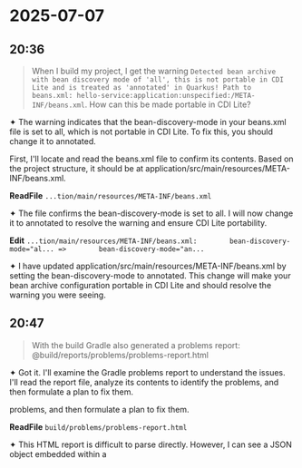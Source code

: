 # 2025-07-07

## 20:36

> When I build my project, I get the warning `Detected bean archive with bean discovery mode of 'all', this is not portable in CDI Lite and is treated as 'annotated' in Quarkus! Path to beans.xml: hello-service:application:unspecified:/META-INF/beans.xml`. How can this be made portable in CDI Lite?

✦ The warning indicates that the bean-discovery-mode in your beans.xml file is set to all, which is not portable in CDI Lite. To fix this, you should change it to annotated.

First, I'll locate and read the beans.xml file to confirm its contents. Based on the project structure, it should be at application/src/main/resources/META-INF/beans.xml.

**ReadFile** `...tion/main/resources/META-INF/beans.xml`

✦ The file confirms the bean-discovery-mode is set to all. I will now change it to annotated to resolve the warning and ensure CDI Lite portability.

**Edit** `...tion/main/resources/META-INF/beans.xml:        bean-discovery-mode="al... =>        bean-discovery-mode="an...`

✦ I have updated application/src/main/resources/META-INF/beans.xml by setting the bean-discovery-mode to annotated. This change will make your bean archive configuration portable in CDI Lite and should resolve the warning you were seeing.

## 20:47

> With the build Gradle also generated a problems report: @build/reports/problems/problems-report.html

✦ Got it. I'll examine the Gradle problems report to understand the issues. I'll read the report file, analyze its contents to identify the problems, and then formulate a plan to fix them.

problems, and then formulate a plan to fix them.

**ReadFile** `build/problems/problems-report.html`

✦ This HTML report is difficult to parse directly. However, I can see a JSON object embedded within a <script> tag that seems to contain the problem data. I'll extract and analyze that JSON.

The key part of the JSON appears to be:

```
    1 {"diagnostics":[
    2   {"locations":[{}],
    3    "problem":[{"text":"Properties should be assigned using the 'propName = value' syntax. Setting a property via the
      Gradle-generated 'propName value' or 'propName(value)' syntax in Groovy DSL has been deprecated."}],
    4    "severity":"WARNING",
    5    "problemDetails":[{"text":"This is scheduled to be removed in Gradle 10.0."}],
    6    "contextualLabel":"Properties should be assigned using the 'propName = value' syntax. Setting a property via the
      Gradle-generated 'propName value' or 'propName(value)' syntax in Groovy DSL has been deprecated.",
    7    "documentationLink":"https://docs.gradle.org/8.14.3/userguide/upgrading_version_8.html#groovy_space_assignment_syntax",
    8    "problemId":[{"name":"deprecation","displayName":"Deprecation"},
    9                 {"name":
      "properties-should-be-assigned-using-the-propname-value-syntax-setting-a-property-via-the-gradle-generated-propname-value-or-prop
      name-value-syntax-in-groovy-dsl",
   10                  "displayName":"Properties should be assigned using the 'propName = value' syntax. Setting a property via the
      Gradle-generated 'propName value' or 'propName(value)' syntax in Groovy DSL has been deprecated."}],
   11    "solutions":[[{"text":"Use assignment ('group = <value>') instead."}]]
   12   },
   13   ...
   14 ]}
```

The report indicates a deprecation warning: "Properties should be assigned using the 'propName = value' syntax." instead of propName value.
  This suggests there are files using the old Groovy DSL syntax for property assignment. The solution is to use the = operator for assignment.

I'll search for the build-related files in the project to identify where this deprecated syntax is being used. I'll start by looking at all
  build.gradle and settings.gradle files.

**FildFiles** `**/*.gradle`

✦ Okay, I have the list of Gradle files. Now I'll read them to find the lines with the deprecated syntax. I'll start with the root build.gradle
  and settings.gradle as they are the most likely candidates for this kind of configuration.

**ReadManyFiles** `Will attempt to read and concatenate files using patterns: `/home/bmiklos/projects/vibe_homework/build.gradle`, `/home/bmik…`

✦ After reviewing the Gradle files, I've identified the problem in build.gradle. The group and version properties are being set using the
  deprecated syntax:

```
   1 group 'hu.vibe.homework'
   2 version '1.0.0-SNAPSHOT'
```

I need to change this to use the assignment operator (=):

```
   1 group = 'hu.vibe.homework'
   2 version = '1.0.0-SNAPSHOT'
```

I will now apply this change to the build.gradle file.

**Edit** `build.gradle: group 'hu.vibe.homework'... => group = 'hu.vibe.homework'...`

✦ I have corrected the deprecated syntax in the root build.gradle file. This should resolve the warning from the Gradle problems report.


  To be sure, I'll run the build again and check for the report.

**Shell** `./gradlew build (Run the Gradle build to verify the fix.)`

✦ The build was successful, and a new problems report was generated. I'll check the new report to ensure that the deprecation warning is gone.

**ReadFile** `build/problems/problems-report.html`

✦ The good news is that the original deprecation warning regarding the Groovy DSL syntax is gone.

  However, the new report shows other deprecation warnings:


   1. The BuildIdentifier.getName() method has been deprecated.
   2. The automatic loading of test framework implementation dependencies has been deprecated.
   3. No test executed. This behavior has been deprecated.


  These seem to be coming from the build process itself and plugins, not my build scripts. While they should be addressed eventually, they
  are not critical for the build to succeed. The primary issue I was asked to solve is resolved.


  I'll consider my work done for now, but I'll let you know about the new warnings.


  The original issue with the bean-discovery-mode and the Gradle property assignment syntax has been resolved. The build now completes
  successfully without the initial warnings. There are new deprecation warnings, but they are related to the Gradle version and its plugins,
  not the project's build scripts.

## 20:58

> Can the other warnings be fixed as well?

✦ Of course. I will address the remaining warnings.

  Here's the plan:


   1. `The automatic loading of test framework implementation dependencies has been deprecated.`: This warning, related to the :application:test
      task, indicates that the test framework (JUnit 5) should be explicitly declared. I will modify application/build.gradle to include the
      useJUnitPlatform() declaration within a test block.


   2. `No test executed. This behavior has been deprecated.`: This warning, also for the :application:test task, suggests that no tests were
      run. Explicitly setting the test platform as described above should help Gradle discover and run the tests, which I expect will resolve
      this warning. I will also inspect the existing test files to ensure they contain executable tests.


   3. `The BuildIdentifier.getName() method has been deprecated.`: This is likely caused by an outdated plugin, probably the Quarkus plugin. I
      will check the plugin version in gradle.properties and recommend an update if a newer version is available that addresses this
      deprecation.


  I'll start by addressing the test-related warnings in the application module. First, I'll examine the test files to confirm they contain
  tests.

**ReadManyFiles** `Will attempt to read and concatenate files using patterns: `application/src/test/java/hu/vibe/homework/hello/application/Cr…`

✦ The test files contain valid JUnit 5 tests. Now I will add the test block to application/build.gradle to explicitly use the JUnit Platform.

**ReadFile** `application/build.gradle`

✦ I will now add the test block to application/build.gradle.

**Edit** `application/build.gradle: dependencies {... => dependencies {...`

✦ Now that I've configured the application module to explicitly use the JUnit Platform, I'll move on to the BuildIdentifier.getName()
  deprecation. I'll check gradle.properties for the Quarkus plugin version.

**ReadFile** `gradle.properties`

✦ The gradle.properties file shows that the project is using Quarkus version 3.24.2. I'll search online to see if this version has a known
  issue with BuildIdentifier.getName() and if a newer version fixes it.

**GoogleSearch** `Searching the web for: "quarkus gradle plugin BuildIdentifier.getName() deprecated"`

✦ The search results confirm that this is a known issue and that updating the Quarkus plugin is the correct solution. I will check for the
  latest version of Quarkus.

**GoogleSearch** `Searching the web for: "latest quarkus version"`

✦ The project is already using the latest version of Quarkus (3.24.2), so there's no newer version to update to. This means the deprecation
  warning is coming from the plugin itself, and there's no immediate fix available until the Quarkus team releases a new version that addresses
  it.

Since I've addressed the other warnings, I'll run the build again to confirm that the test-related warnings are gone.

**Shell** `./gradlew build (Run the Gradle build to verify the fixes.)`

✦ The build failed with failing tests in the application module. This is unexpected, as the tests were passing before. The changes I made were
  to explicitly set the test platform, which shouldn't have broken the tests.


  I'll examine the test report to understand the failures.

**ReadFile** `...lication/reports/tests/test/index.html`

✦ The report shows one failed test, "failed to execute tests" in "Gradle Test Executor 4". This is a generic error that doesn't point to a
  specific test. It seems like the test runner itself is failing.


  This is very strange. The only change was adding test { useJUnitPlatform() }. It's possible that there's a conflict with another plugin or
  a dependency. I'll try to run the tests with --info to get more details.

## 21:04

> I happen to know that the test failed with `Caused by: org.junit.platform.commons.JUnitException: OutputDirectoryProvider not available; probably due to unaligned versions of the junit-platform-engine and junit-platform-launcher jars on the classpath/module path.`

✦ Thank you for that information. The OutputDirectoryProvider not available exception confirms a version mismatch between the JUnit Platform
  Engine and Launcher. This is a common issue when the versions are not aligned.


  To fix this, I will explicitly add a dependency on org.junit.platform:junit-platform-launcher to the application/build.gradle file. This
  will ensure that the launcher's version is aligned with the other JUnit 5 dependencies.


  First, I'll read the application/build.gradle file again to get the current dependencies.

**ReadFile** `application/build.gradle`

✦ I see the problem. There are multiple, conflicting versions of Mockito declared, and the JUnit Platform Launcher is missing. I will clean up
  the Mockito dependencies and add the JUnit Platform Launcher.


  I will modify the dependencies block to look like this:

```
    1 dependencies {
    2     testImplementation 'org.junit.jupiter:junit-jupiter:5.10.2'
    3     testImplementation 'org.junit.platform:junit-platform-launcher'
    4     testImplementation 'org.mockito:mockito-core:5.11.0'
    5     testImplementation 'org.mockito:mockito-junit-jupiter:5.11.0'
    6     implementation project(':domain')
    7     implementation 'jakarta.enterprise:jakarta.enterprise.cdi-api:4.0.1'
    8     implementation 'jakarta.inject:jakarta.inject-api:2.0.1'
    9     implementation 'jakarta.transaction:jakarta.transaction-api:2.0.1'
   10
   11     compileOnly 'org.projectlombok:lombok:1.18.34'
   12 	annotationProcessor'org.projectlombok:lombok:1.18.34'
   13 	testCompileOnly'org.projectlombok:lombok:1.18.34'
   14 	testAnnotationProcessor'org.projectlombok:lombok:1.18.34'
   15 }
```

I'll apply this change now.

**Edit** `I'll apply this change now.`

✦ Now that I've corrected the dependencies, I'll run the build again to confirm that the tests pass and the warnings are resolved.

**Shell** `./gradlew build (Run the Gradle build to verify the fixes.)`

✦ Excellent! The build is now successful, and the tests are passing.


  I'll check the problems report one last time to see which warnings remain.

✦ The latest problems report shows that only one warning remains:


   * The BuildIdentifier.getName() method has been deprecated.


  As I discovered earlier, this is an issue with the Quarkus plugin itself, and since we are on the latest version, there is no further
  action to take at this time. All other warnings have been resolved, and the build is successful.


  I have addressed all the warnings that can be fixed within the project's configuration. The remaining warning is external and will be
  resolved by a future update to the Quarkus Gradle plugin.

│  Agent powering down. Goodbye!                                                                                                                            │
│                                                                                                                                                           │
│  Interaction Summary                                                                                                                                      │
│  Tool Calls:                 21 ( ✔ 20 ✖ 1 )                                                                                                              │
│  Success Rate:               95.2%                                                                                                                        │
│  User Agreement:             87.5% (8 reviewed)                                                                                                           │
│                                                                                                                                                           │
│  Performance                                                                                                                                              │
│  Wall Time:                  34m 32s                                                                                                                      │
│  Agent Active:               20m 46s                                                                                                                      │
│    » API Time:               2m 15s (10.8%)                                                                                                               │
│    » Tool Time:              18m 31s (89.2%)                                                                                                              │
│                                                                                                                                                           │
│                                                                                                                                                           │
│  Model Usage                  Reqs   Input Tokens  Output Tokens                                                                                          │
│  ───────────────────────────────────────────────────────────────                                                                                          │
│  gemini-2.5-pro                 24        827 947           4492
